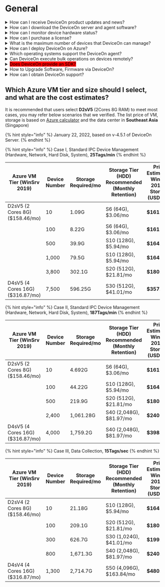 # General

<details>

<summary>How can I receive DeviceOn product updates and news?</summary>

You are welcome to visit the following pages for more information and experience on DeviceOn.

* [DeviceOn Product Page](https://wise-paas.advantech.com/en-us/marketplace/product/advantech.wise-paas-deviceon-iot-device-management-app)
* [News & Solution Package](https://campaign.advantech.online/en/DeviceOn/index.html)

</details>

<details>

<summary>How can I download the DeviceOn server and agent software?</summary>

Please try to get the installer package from below download link.

* [DeviceOn Server](https://eiot.blob.core.windows.net/deviceon/DeviceOn\_Server.zip) (Windows & Ubuntu)
* [DeviceOn Agent](https://eiot.blob.core.windows.net/deviceon/WISE-Agent.zip) (Windows & Ubuntu)

</details>

<details>

<summary>How can I monitor device hardware status?</summary>

The device hardware information includes FAN Speed, Voltage, Watchdog and brightness. Before monitoring this information on DeviceOn, please make sure your device is Advantech hardware and with SUSI driver support. Recommend to download SUSI driver from [Advantech Support](https://support.advantech.com/) site for your hardware platform first. Click [**here**](https://www.dropbox.com/s/4p46gtzpm57u4jr/SUSI4\_Std.exe?dl=0) get the latest driver version.

</details>

<details>

<summary>How can I purchase a license?</summary>

Please contact Advantech sales and join to WISE-Marketplace member to purchase license for DeviceOn.

[https://www.youtube.com/watch?v=qrZ9nq5TsVc](https://www.youtube.com/watch?v=qrZ9nq5TsVc)

</details>

<details>

<summary>What is the maximum number of devices that DeviceOn can manage?</summary>

It depends on your server configuration. Taking the Azure DeviceOn VM specification, as an example, the instance D2sV5 is able to manage **1000**pcs devices. If you need to manage more than 1000 devices, please contact us for advanced solution and architecture.

</details>

<details>

<summary>How can I deploy DeviceOn on Azure?</summary>

It is really simple that just login Azure Marketplace and search for **DeviceOn**, then follow the steps to create a virtual machine. Here is a [**Quick Start Guide**](../installation-and-deployment/server-standard/azure-marketplace.md) to deploy through Azure Marketplace.

</details>

<details>

<summary>Which operating systems support the DeviceOn agent?</summary>

Please refer to the section about [**DeviceOn Agent Supported Operating Systems**](../about-deviceon/agent-versions.md#operation-systems-and-recommendations) for details.

</details>

<details>

<summary>Can DeviceOn execute bulk operations on devices remotely?</summary>

Yes, group the devices for different attributes and set the task for each group, bulk operation can be finished. Please refer to the below sections.

* [App Management](../../web-user-interface/app-management-ota.md)
* [Container Management](../../web-user-interface/container-management.md)
* [Task Management](../../web-user-interface/device-management/task-management-batch-control.md)

</details>

<details>

<summary><mark style="background-color:red;">Does DeviceOn provide an SDK?</mark></summary>

DeviceOn offers easy customization with a complete [REST API](https://docs.wise-paas.advantech.com/en/Guides\_and\_API\_References/ApplicationServices/1564727799415968385/1609292788571761649/v1.0.0) for core management on the server side, and an [SDK](https://docs.wise-paas.advantech.com/en/Guides\_and\_API\_References/ApplicationServices/1564727799415968385/1609292785115116876/v1.0.0) on the device side that enables the development of custom plugins.

</details>

<details>

<summary>How to Upgrade Software, Firmware via DeviceOn?</summary>

DeviceOn has OTA (Over The Air) function to remote provisioning and updates on firmware, driver, and software at the scale. Please refer the [App Management, OTA](../../web-user-interface/app-management-ota.md) for details

</details>

<details>

<summary>How can I obtain DeviceOn support?</summary>

Please contact below window to get further information.

mail to: [DeviceOn.Support@advantech.com](mailto:DeviceOn.Support@advantech.com)

</details>

## Which Azure VM tier and size should I select, and what are the cost estimates?

It is recommended that users select **D2sV5** (2Cores 8G RAM) to meet most cases, you may refer below scenarios that we verified. The list price of VM, storage is based on [Azure calculator](https://azure.microsoft.com/en-us/pricing/calculator/) and the data center in **Southeast Asia** (Singapore)

{% hint style="info" %}
January 22, 2022, based on v-4.5.1 of DeviceOn Server.
{% endhint %}

{% hint style="info" %}
Case I, Standard IPC Device Management (Hardware, Network, Hard Disk, System), **25Tags/min**
{% endhint %}

| **Azure VM Tier (WinSrv 2019)**  | **Device** **Number** | **Storage** **Required/mo** | **Storage Tier (HDD) Recommended (Monthly Retention)** | **Price Estimation WinSrv 2016 + Storage (USD)/mo** | **Price Estimation Ubuntu 18.04 + Storage (USD)/mo** |
| -------------------------------- | --------------------- | --------------------------- | ------------------------------------------------------ | --------------------------------------------------- | ---------------------------------------------------- |
| D2sV5 (2 Cores 8G) ($158.46/mo)  | 10                    | 1.09G                       | S6 (64G), $3.06/mo                                     | **$161.52**                                         | **$90.66**                                           |
|                                  | 100                   | 8.22G                       | S6 (64G), $3.06/mo                                     | **$161.52**                                         | **$90.66**                                           |
|                                  | 500                   | 39.9G                       | S10 (128G), $5.94/mo                                   | **$164.4**                                          | **$93.54**                                           |
|                                  | 1,000                 | 79.5G                       | S10 (128G), $5.94/mo                                   | **$164.4**                                          | **$93.54**                                           |
|                                  | 3,800                 | 302.1G                      | S20 (512G), $21.81/mo                                  | **$180.27**                                         | **$109.41**                                          |
| D4sV5 (4 Cores 16G) ($316.87/mo) | 7,500                 | 596.25G                     | S30 (512G), $41.01/mo                                  | **$357.88**                                         | **$216.21**                                          |

{% hint style="info" %}
Case II, Standard IPC Device Management (Hardware, Network, Hard Disk, System), **187Tags/min**
{% endhint %}

| **Azure VM Tier (WinSrv 2019)**  | **Device** **Number** | **Storage** **Required/mo** | **Storage Tier (HDD) Recommended (Monthly Retention)** | **Price Estimation WinSrv 2016 + Storage (USD)/mo** | **Price Estimation Ubuntu 18.04 + Storage (USD)/mo** |
| -------------------------------- | --------------------- | --------------------------- | ------------------------------------------------------ | --------------------------------------------------- | ---------------------------------------------------- |
| D2sV5 (2 Cores 8G) ($158.46/mo)  | 10                    | 4.692G                      | S6 (64G), $3.06/mo                                     | **$161.52**                                         | **$90.66**                                           |
|                                  | 100                   | 44.22G                      | S10 (128G), $5.94/mo                                   | **$164.4**                                          | **$93.54**                                           |
|                                  | 500                   | 219.9G                      | S20 (512G), $21.81/mo                                  | **$180.27**                                         | **$109.41**                                          |
|                                  | 2,400                 | 1,061.28G                   | S40 (2,048G), $81.97/mo                                | **$240.43**                                         | **$169.57**                                          |
| D4sV5 (4 Cores 16G) ($316.87/mo) | 4,000                 | 1,759.2G                    | S40 (2,048G), $81.97/mo                                | **$398.84**                                         | **$257.17**                                          |

{% hint style="info" %}
Case III, Data Collection, **15Tags/sec**
{% endhint %}

| **Azure VM Tier (WinSrv 2019)**  | **Device** **Number** | **Storage** **Required/mo** | **Storage Tier (HDD) Recommended (Monthly Retention)** | **Price Estimation WinSrv 2016 + Storage (USD)/mo** | **Price Estimation Ubuntu 18.04 + Storage (USD)/mo** |
| -------------------------------- | --------------------- | --------------------------- | ------------------------------------------------------ | --------------------------------------------------- | ---------------------------------------------------- |
| D2sV4 (2 Cores 8G) ($158.46/mo)  | 10                    | 21.18G                      | S10 (128G), $5.94/mo                                   | **$164.4**                                          | **$93.54**                                           |
|                                  | 100                   | 209.1G                      | S20 (512G), $21.81/mo                                  | **$180.27**                                         | **$109.41**                                          |
|                                  | 300                   | 626.7G                      | S30 (1,024G), $41.01/mo                                | **$199.47**                                         | **$128.61**                                          |
|                                  | 800                   | 1,671.3G                    | S40 (2,048G), $81.97/mo                                | **$240.43**                                         | **$169.57**                                          |
| D4sV4 (4 Cores 16G) ($316.87/mo) | 1,300                 | 2,714.7G                    | S50 (4,096G), $163.84/mo                               | **$480.71**                                         | **$339.04**                                          |

